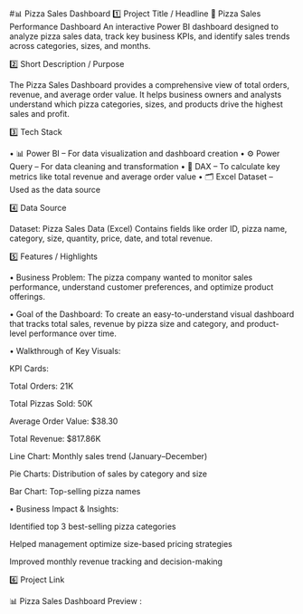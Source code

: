 
#📊 Pizza Sales Dashboard
1️⃣ Project Title / Headline
🍕 Pizza Sales Performance Dashboard
An interactive Power BI dashboard designed to analyze pizza sales data, track key business KPIs, and identify sales trends across categories, sizes, and months.

2️⃣ Short Description / Purpose

The Pizza Sales Dashboard provides a comprehensive view of total orders, revenue, and average order value. It helps business owners and analysts understand which pizza categories, sizes, and products drive the highest sales and profit.

3️⃣ Tech Stack

• 📊 Power BI – For data visualization and dashboard creation
• ⚙️ Power Query – For data cleaning and transformation
• 🧮 DAX – To calculate key metrics like total revenue and average order value
• 🗂 Excel Dataset – Used as the data source

4️⃣ Data Source

Dataset: Pizza Sales Data (Excel)
Contains fields like order ID, pizza name, category, size, quantity, price, date, and total revenue.

5️⃣ Features / Highlights

• Business Problem:
The pizza company wanted to monitor sales performance, understand customer preferences, and optimize product offerings.

• Goal of the Dashboard:
To create an easy-to-understand visual dashboard that tracks total sales, revenue by pizza size and category, and product-level performance over time.

• Walkthrough of Key Visuals:

KPI Cards:

Total Orders: 21K

Total Pizzas Sold: 50K

Average Order Value: $38.30

Total Revenue: $817.86K

Line Chart: Monthly sales trend (January–December)

Pie Charts: Distribution of sales by category and size

Bar Chart: Top-selling pizza names

• Business Impact & Insights:

Identified top 3 best-selling pizza categories

Helped management optimize size-based pricing strategies

Improved monthly revenue tracking and decision-making

6️⃣ Project Link

📊 Pizza Sales Dashboard Preview :
